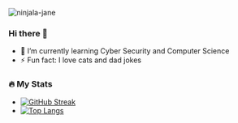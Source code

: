 ![ninjala-jane](https://github.com/mohsink20/mohsink20/assets/130535205/90143cd5-a5a7-48d1-8c98-03416ad47808)


### Hi there 👋
- 🌱 I’m currently learning Cyber Security and Computer Science
- ⚡ Fun fact: I love cats and dad jokes

### :fire: My Stats
- [![GitHub Streak](http://github-readme-streak-stats.herokuapp.com?user=mohsink20&theme=dark&background=000000)](https://git.io/streak-stats)
- [![Top Langs](https://github-readme-stats.vercel.app/api/top-langs/?username=mohsink20&layout=compact&theme=vision-friendly-dark)](https://github.com/anuraghazra/github-readme-stats)
<!--
**mohsink20/mohsink20** is a ✨ _special_ ✨ repository because its `README.md` (this file) appears on your GitHub profile.

Here are some ideas to get you started:

- 🔭 I’m currently working on ...
- 🌱 I’m currently learning ...
- 👯 I’m looking to collaborate on ...
- 🤔 I’m looking for help with ...
- 💬 Ask me about ...
- 📫 How to reach me: ...
- 😄 Pronouns: ...
- ⚡ Fun fact: ...
-->
